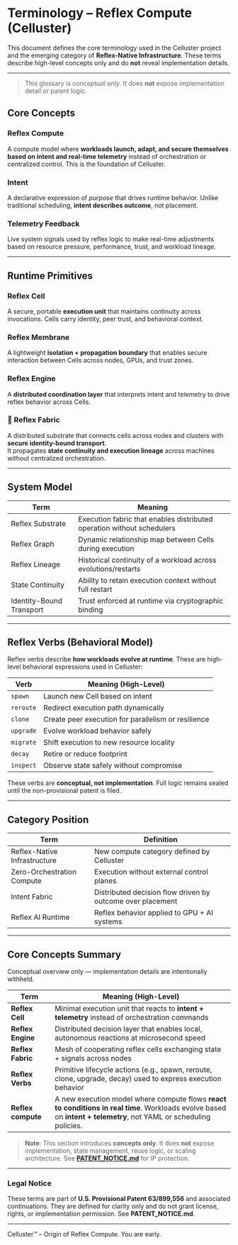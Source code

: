 # Terminology – Reflex Compute (Celluster)

This document defines the core terminology used in the Celluster project and the
emerging category of **Reflex-Native Infrastructure**. These terms describe
high-level concepts only and do **not** reveal implementation details.

---
>  This glossary is *conceptual only*. It does **not** expose implementation detail or patent logic.

## Core Concepts

### Reflex Compute
A compute model where **workloads launch, adapt, and secure themselves based on
intent and real-time telemetry** instead of orchestration or centralized control.
This is the foundation of Celluster.

### Intent
A declarative expression of *purpose* that drives runtime behavior. Unlike
traditional scheduling, **intent describes outcome**, not placement.

### Telemetry Feedback
Live system signals used by reflex logic to make real-time adjustments based on
resource pressure, performance, trust, and workload lineage.

---

## Runtime Primitives

### Reflex Cell
A secure, portable **execution unit** that maintains continuity across invocations.
Cells carry identity, peer trust, and behavioral context.

### Reflex Membrane
A lightweight **isolation + propagation boundary** that enables secure interaction
between Cells across nodes, GPUs, and trust zones.

### Reflex Engine
A **distributed coordination layer** that interprets intent and telemetry to drive
reflex behavior across Cells.

### 🔹 Reflex Fabric
A distributed substrate that connects cells across nodes and clusters with **secure identity-bound transport**.  
It propagates **state continuity and execution lineage** across machines without centralized orchestration.

---

## System Model

| Term | Meaning |
|------|---------|
| Reflex Substrate | Execution fabric that enables distributed operation without schedulers |
| Reflex Graph | Dynamic relationship map between Cells during execution |
| Reflex Lineage | Historical continuity of a workload across evolutions/restarts |
| State Continuity | Ability to retain execution context without full restart |
| Identity-Bound Transport | Trust enforced at runtime via cryptographic binding |

---

## Reflex Verbs (Behavioral Model)

Reflex verbs describe **how workloads evolve at runtime**. These are high-level
behavioral expressions used in Celluster:

| Verb | Meaning (High-Level) |
|------|----------------------|
| `spawn` | Launch new Cell based on intent |
| `reroute` | Redirect execution path dynamically |
| `clone` | Create peer execution for parallelism or resilience |
| `upgrade` | Evolve workload behavior safely |
| `migrate` | Shift execution to new resource locality |
| `decay` | Retire or reduce footprint |
| `inspect` | Observe state safely without compromise |

These verbs are **conceptual, not implementation**. Full logic remains sealed
until the non-provisional patent is filed.

---

## Category Position

| Term | Definition |
|------|------------|
| Reflex-Native Infrastructure | New compute category defined by Celluster |
| Zero-Orchestration Compute | Execution without external control planes |
| Intent Fabric | Distributed decision flow driven by outcome over placement |
| Reflex AI Runtime | Reflex behavior applied to GPU + AI systems |

---

## Core Concepts Summary

Conceptual overview only — implementation details are intentionally withheld.

| Term | Meaning (High-Level) |
|------|----------------------|
| **Reflex Cell** | Minimal execution unit that reacts to **intent + telemetry** instead of orchestration commands |
| **Reflex Engine** | Distributed decision layer that enables local, autonomous reactions at microsecond speed |
| **Reflex Fabric** | Mesh of cooperating reflex cells exchanging state + signals across nodes |
| **Reflex Verbs** | Primitive lifecycle actions (e.g., spawn, reroute, clone, upgrade, decay) used to express execution behavior |
| **Reflex compute** | A new execution model where compute flows **react to conditions in real time**.  Workloads evolve based on **intent + telemetry**, not YAML or scheduling policies.|

> **Note**: This section introduces **concepts only**. It does **not** expose implementation, state management, reuse logic, or scaling architecture. See **[PATENT_NOTICE.md](./PATENT_NOTICE.md)** for IP protection.

---

### Legal Notice
These terms are part of **U.S. Provisional Patent 63/899,556** and associated
continuations. They are defined for clarity only and do not grant license,
rights, or implementation permission. See **PATENT_NOTICE.md**.

---

Celluster™ – Origin of Reflex Compute. You are early.